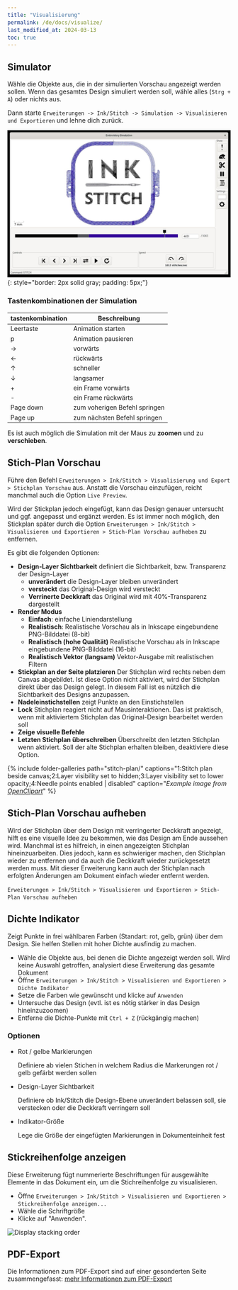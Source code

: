 ```yaml
---
title: "Visualisierung"
permalink: /de/docs/visualize/
last_modified_at: 2024-03-13
toc: true
---
```

## Simulator

Wähle die Objekte aus, die in der simulierten Vorschau angezeigt werden sollen. Wenn das gesamtes Design simuliert werden soll, wähle alles (`Strg + A`) oder nichts aus.

Dann starte `Erweiterungen -> Ink/Stitch -> Simulation -> Visualisieren und Exportieren` und lehne dich zurück.

![Simulator](/assets/images/docs/en/simulator.jpg)
{: style="border: 2px solid gray; padding: 5px;"}

### Tastenkombinationen der Simulation

tastenkombination | Beschreibung
-------- | --------
<key>Leertaste</key> | Animation starten
<key>p</key> | Animation pausieren
<key>→</key> | vorwärts
<key>←</key> | rückwärts
<key>↑</key> | schneller
<key>↓</key> | langsamer
<key>+</key> | ein Frame vorwärts
<key>-</key> | ein Frame rückwärts
<key>Page down</key> | zum voherigen Befehl springen
<key>Page up</key> | zum nächsten Befehl springen

Es ist auch möglich die Simulation mit der Maus zu **zoomen** und zu **verschieben**.

## Stich-Plan Vorschau

Führe den Befehl `Erweiterungen > Ink/Stitch > Visualisierung und Export > Stichplan Vorschau` aus.
Anstatt die Vorschau einzufügen, reicht manchmal auch die Option `Live Preview`.

Wird der Stickplan jedoch eingefügt, kann das Design genauer untersucht und ggf. angepasst und ergänzt werden. Es ist immer noch möglich, den Stickplan später durch die Option `Erweiterungen > Ink/Stitch > Visualisieren und Exportieren > Stich-Plan Vorschau aufheben` zu entfernen.

Es gibt die folgenden Optionen:

- **Design-Layer Sichtbarkeit** definiert die Sichtbarkeit, bzw. Transparenz der Design-Layer
  - **unverändert** die Design-Layer bleiben unverändert
  - **versteckt** das Original-Design wird versteckt
  - **Verrinerte Deckkraft** das Original wird mit 40%-Transparenz dargestellt
- **Render Modus**
  - **Einfach**: einfache Liniendarstellung
  - **Realistisch**: Realistische Vorschau als in Inkscape eingebundene PNG-Bilddatei (8-bit)
  - **Realistisch (hohe Qualität)** Realistische Vorschau als in Inkscape eingebundene PNG-Bilddatei (16-bit)
  - **Realistisch Vektor (langsam)** Vektor-Ausgabe mit realistischen Filtern
- **Stickplan an der Seite platzieren** Der Stichplan wird rechts neben dem Canvas abgebildet.
  Ist diese Option nicht aktiviert, wird der Stichplan direkt über das Design gelegt.
  In diesem Fall ist es nützlich die Sichtbarkeit des Designs anzupassen.
- **Nadeleinstichstellen** zeigt Punkte an den Einstichstellen
- **Lock** Stichplan reagiert nicht auf Mausinteraktionen. Das ist praktisch, wenn mit aktiviertem Stichplan das Original-Design bearbeitet werden soll
- **Zeige visuelle Befehle**
- **Letzten Stichplan überschreiben**
  Überschreibt den letzten Stichplan wenn aktiviert. Soll der alte Stichplan erhalten bleiben, deaktiviere diese Option.

{% include folder-galleries path="stitch-plan/" captions="1:Stitch plan beside canvas;2:Layer visibility set to hidden;3:Layer visibility set to lower opacity;4:Needle points enabled | disabled" caption="<i>Example image from [OpenClipart](https://openclipart.org/detail/334596)</i>" %}

## Stich-Plan Vorschau aufheben

Wird der Stichplan über dem Design mit verringerter Deckkraft angezeigt, hilft es eine visuelle Idee zu bekommen, wie das Design am Ende aussehen wird. Manchmal ist es hilfreich, in einen angezeigten Stichplan hineinzuarbeiten. Dies jedoch, kann es schwieriger machen, den Stichplan wieder zu entfernen und da auch die Deckkraft wieder zurückgesetzt werden muss. Mit dieser Erweiterung kann auch der Stichplan nach erfolgten Änderungen am Dokument einfach wieder entfernt werden.

`Erweiterungen > Ink/Stitch > Visualisieren und Exportieren > Stich-Plan Vorschau aufheben`

## Dichte Indikator

Zeigt Punkte in frei wählbaren Farben (Standart: rot, gelb, grün) über dem Design. Sie helfen Stellen mit hoher Dichte ausfindig zu machen.

* Wähle die Objekte aus, bei denen die Dichte angezeigt werden soll. Wird keine Auswahl getroffen, analysiert diese Erweiterung das gesamte Dokument
* Öffne `Erweiterungen > Ink/Stitch > Visualisieren und Exportieren > Dichte Indikator`
* Setze die Farben wie gewünscht und klicke auf `Anwenden`
* Untersuche das Design (evtl. ist es nötig stärker in das Design hineinzuzoomen)
* Entferne die Dichte-Punkte mit `Ctrl + Z` (rückgängig machen)

### Optionen

* Rot / gelbe Markierungen

  Definiere ab vielen Stichen in welchem Radius die Markerungen rot / gelb gefärbt werden sollen
* Design-Layer Sichtbarkeit

  Definiere ob Ink/Stitch die Design-Ebene unverändert belassen soll, sie verstecken oder die Deckkraft verringern soll
* Indikator-Größe

  Lege die Größe der eingefügten Markierungen in Dokumenteinheit fest

## Stickreihenfolge anzeigen

Diese Erweiterung fügt nummerierte Beschriftungen für ausgewählte Elemente in das Dokument ein, um die Stichreihenfolge zu visualisieren.

* Öffne `Erweiterungen > Ink/Stitch > Visualisieren und Exportieren > Stickreihenfolge anzeigen...`
* Wähle die Schriftgröße
* Klicke auf "Anwenden".

![Display stacking order](/assets/images/docs/stacking_order.png)

## PDF-Export

Die Informationen zum PDF-Export sind auf einer gesonderten Seite zusammengefasst: [mehr Informationen zum PDF-Export](/de/docs/print-pdf)
